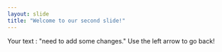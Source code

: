 ```yaml
---
layout: slide
title: "Welcome to our second slide!"
---
```

Your text : "need to add some changes."
Use the left arrow to go back!
